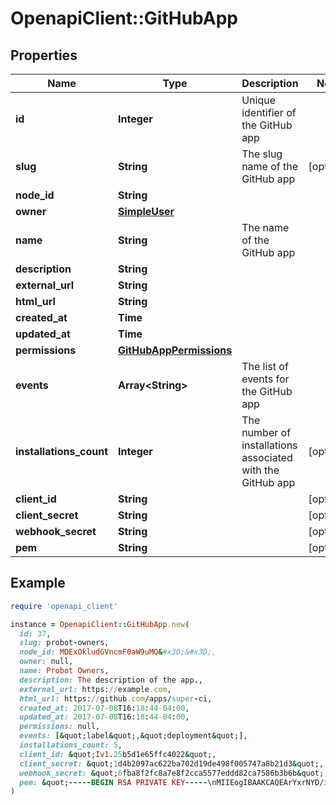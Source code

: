 # OpenapiClient::GitHubApp

## Properties

| Name | Type | Description | Notes |
| ---- | ---- | ----------- | ----- |
| **id** | **Integer** | Unique identifier of the GitHub app |  |
| **slug** | **String** | The slug name of the GitHub app | [optional] |
| **node_id** | **String** |  |  |
| **owner** | [**SimpleUser**](SimpleUser.md) |  |  |
| **name** | **String** | The name of the GitHub app |  |
| **description** | **String** |  |  |
| **external_url** | **String** |  |  |
| **html_url** | **String** |  |  |
| **created_at** | **Time** |  |  |
| **updated_at** | **Time** |  |  |
| **permissions** | [**GitHubAppPermissions**](GitHubAppPermissions.md) |  |  |
| **events** | **Array&lt;String&gt;** | The list of events for the GitHub app |  |
| **installations_count** | **Integer** | The number of installations associated with the GitHub app | [optional] |
| **client_id** | **String** |  | [optional] |
| **client_secret** | **String** |  | [optional] |
| **webhook_secret** | **String** |  | [optional] |
| **pem** | **String** |  | [optional] |

## Example

```ruby
require 'openapi_client'

instance = OpenapiClient::GitHubApp.new(
  id: 37,
  slug: probot-owners,
  node_id: MDExOkludGVncmF0aW9uMQ&#x3D;&#x3D;,
  owner: null,
  name: Probot Owners,
  description: The description of the app.,
  external_url: https://example.com,
  html_url: https://github.com/apps/super-ci,
  created_at: 2017-07-08T16:18:44-04:00,
  updated_at: 2017-07-08T16:18:44-04:00,
  permissions: null,
  events: [&quot;label&quot;,&quot;deployment&quot;],
  installations_count: 5,
  client_id: &quot;Iv1.25b5d1e65ffc4022&quot;,
  client_secret: &quot;1d4b2097ac622ba702d19de498f005747a8b21d3&quot;,
  webhook_secret: &quot;6fba8f2fc8a7e8f2cca5577eddd82ca7586b3b6b&quot;,
  pem: &quot;-----BEGIN RSA PRIVATE KEY-----\nMIIEogIBAAKCAQEArYxrNYD/iT5CZVpRJu4rBKmmze3PVmT/gCo2ATUvDvZTPTey\nxcGJ3vvrJXazKk06pN05TN29o98jrYz4cengG3YGsXPNEpKsIrEl8NhbnxapEnM9\nJCMRe0P5JcPsfZlX6hmiT7136GRWiGOUba2X9+HKh8QJVLG5rM007TBER9/z9mWm\nrJuNh+m5l320oBQY/Qq3A7wzdEfZw8qm/mIN0FCeoXH1L6B8xXWaAYBwhTEh6SSn\nZHlO1Xu1JWDmAvBCi0RO5aRSKM8q9QEkvvHP4yweAtK3N8+aAbZ7ovaDhyGz8r6r\nzhU1b8Uo0Z2ysf503WqzQgIajr7Fry7/kUwpgQIDAQABAoIBADwJp80Ko1xHPZDy\nfcCKBDfIuPvkmSW6KumbsLMaQv1aGdHDwwTGv3t0ixSay8CGlxMRtRDyZPib6SvQ\n6OH/lpfpbMdW2ErkksgtoIKBVrDilfrcAvrNZu7NxRNbhCSvN8q0s4ICecjbbVQh\nnueSdlA6vGXbW58BHMq68uRbHkP+k+mM9U0mDJ1HMch67wlg5GbayVRt63H7R2+r\nVxcna7B80J/lCEjIYZznawgiTvp3MSanTglqAYi+m1EcSsP14bJIB9vgaxS79kTu\noiSo93leJbBvuGo8QEiUqTwMw4tDksmkLsoqNKQ1q9P7LZ9DGcujtPy4EZsamSJT\ny8OJt0ECgYEA2lxOxJsQk2kI325JgKFjo92mQeUObIvPfSNWUIZQDTjniOI6Gv63\nGLWVFrZcvQBWjMEQraJA9xjPbblV8PtfO87MiJGLWCHFxmPz2dzoedN+2Coxom8m\nV95CLz8QUShuao6u/RYcvUaZEoYs5bHcTmy5sBK80JyEmafJPtCQVxMCgYEAy3ar\nZr3yv4xRPEPMat4rseswmuMooSaK3SKub19WFI5IAtB/e7qR1Rj9JhOGcZz+OQrl\nT78O2OFYlgOIkJPvRMrPpK5V9lslc7tz1FSh3BZMRGq5jSyD7ETSOQ0c8T2O/s7v\nbeEPbVbDe4mwvM24XByH0GnWveVxaDl51ABD65sCgYB3ZAspUkOA5egVCh8kNpnd\nSd6SnuQBE3ySRlT2WEnCwP9Ph6oPgn+oAfiPX4xbRqkL8q/k0BdHQ4h+zNwhk7+h\nWtPYRAP1Xxnc/F+jGjb+DVaIaKGU18MWPg7f+FI6nampl3Q0KvfxwX0GdNhtio8T\nTj1E+SnFwh56SRQuxSh2gwKBgHKjlIO5NtNSflsUYFM+hyQiPiqnHzddfhSG+/3o\nm5nNaSmczJesUYreH5San7/YEy2UxAugvP7aSY2MxB+iGsiJ9WD2kZzTUlDZJ7RV\nUzWsoqBR+eZfVJ2FUWWvy8TpSG6trh4dFxImNtKejCR1TREpSiTV3Zb1dmahK9GV\nrK9NAoGAbBxRLoC01xfxCTgt5BDiBcFVh4fp5yYKwavJPLzHSpuDOrrI9jDn1oKN\nonq5sDU1i391zfQvdrbX4Ova48BN+B7p63FocP/MK5tyyBoT8zQEk2+vWDOw7H/Z\nu5dTCPxTIsoIwUw1I+7yIxqJzLPFgR2gVBwY1ra/8iAqCj+zeBw&#x3D;\n-----END RSA PRIVATE KEY-----\n&quot;
)
```

